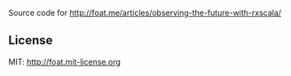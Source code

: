 Source code for http://foat.me/articles/observing-the-future-with-rxscala/

## License
MIT: http://foat.mit-license.org
